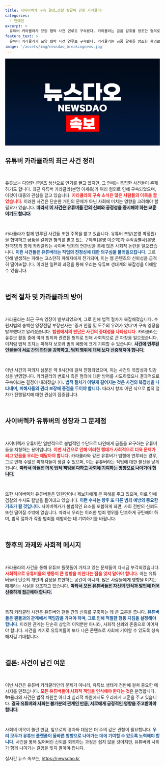 ```yaml
---
title: 사이버렉카 구속 결정…검찰 칼끝에 갇힌 카라큘라!
categories:
  - 연예인
excerpt: >
  유튜버 카라큘라가 쯔양 협박 사건 연루로 구속됐다. 카라큘라는 금품 갈취를 방조한 혐의로 법정에 서게 되며, 사이버렉카 범죄에 대한 추가 수사가 주목받고 있다. 과연 카라큘라의 운명은?
feature_text: >
  유튜버 카라큘라가 쯔양 협박 사건 연루로 구속됐다. 카라큘라는 금품 갈취를 방조한 혐의로 법정에 서게 되며, 사이버렉카 범죄에 대한 추가 수사가 주목받고 있다. 과연 카라큘라의 운명은?
image: '/assets/img/newsdao_breakingnews.jpg'
---
```


<p><img src="/assets/img/newsdao_breakingnews.jpg" alt="ranknews 속보" /></p>

<h2 data-ke-size="size26">유튜버 카라큘라의 최근 사건 정리</h2>

<p data-ke-size="size16">&nbsp;</p>

<p>유튜브는 다양한 콘텐츠 생산으로 인기를 끌고 있지만, 그 안에는 복잡한 사건들이 존재하기도 합니다. 최근 유튜버 카라큘라(본명 이세욱)가 여러 혐의로 인해 구속되었으며, 이것이 대중의 관심을 끌고 있습니다. <b><span style="color: #ee2323;">카라큘라의 구속 소식은 많은 사람들의 이목을 끌었습니다.</span></b> 이러한 사건은 단순한 개인의 문제가 아닌 사회에 미치는 영향을 고려해야 할 필요가 있습니다. <b><span style="background-color: #21538527;">따라서 이 사건은 유튜버들 간의 신뢰와 공정성을 중시해야 하는 교훈이기도 합니다.</span></b></p>

<p data-ke-size="size16">&nbsp;</p>

<p>카라큘라가 함께 연루된 사건들 또한 주목을 받고 있습니다. 유튜버 쯔양(본명 박정원)을 협박하고 금품을 갈취한 혐의를 받고 있는 구제역(본명 이준희)과 주작감별사(본명 전국진)와 함께 카라큘라는 사이버 범죄의 연관성을 통해 많은 사회적 논란을 일으켰습니다. <b><span style="color: #1a5490;">이런 사건들은 유튜버라는 직업의 진정성에 대한 의구심을 불러일으킵니다.</span></b> 그로 인해 발생하는 피해는 고스란히 피해자에게 전가되며, 이는 웹 콘텐츠의 신뢰성을 급격히 떨어뜨립니다. 이러한 일련의 과정을 통해 우리는 유튜브 생태계의 복잡성을 이해할 수 있습니다.</p>

<p data-ke-size="size16">&nbsp;</p>

<h2 data-ke-size="size26">법적 절차 및 카라큘라의 방어</h2>

<p data-ke-size="size16">&nbsp;</p>

<p>카라큘라는 최근 구속 영장이 발부되었으며, 그로 인해 법적 절차가 복잡해졌습니다. 수원지법의 송백현 영장전담 부장판사는 '증거 인멸 및 도주의 우려가 있다'며 구속 영장을 발부했다고 알려졌습니다. <b><span style="color: #ee2323;">법원에서의 판단은 사건의 중대성을 나타냅니다.</span></b> 카라큘라는 유튜브 활동 중에 여러 범죄와 관련된 혐의로 인해 사회적으로 큰 파장을 일으켰습니다. 이처럼 법적 조치는 피해자 보호와 범죄 예방에 크게 기여할 수 있습니다. <b><span style="background-color: #21538527;">사건에 연루된 인물들이 서로 간의 판단을 강화하고, 범죄 행위에 대해 보다 신중해져야 합니다.</span></b></p>

<p data-ke-size="size16">&nbsp;</p>

<p>이번 사건의 피의자 심문은 약 8시간에 걸쳐 진행되었으며, 이는 사건의 복잡성과 민감성을 반영합니다. 카라큘라의 변호사 측은 혐의에 대한 방어를 시도하였으나 결과적으로 구속이라는 결정이 내려졌습니다. <b><span style="color: #1a5490;">법적 절차가 이렇게 길어지는 것은 사건의 복잡성을 나타내며, 피해자들의 권리 보장에 중점을 두어야 합니다.</span></b> 따라서 향후 어떤 식으로 법적 절차가 진행될지에 대한 관심이 집중됩니다.</p>

<p data-ke-size="size16">&nbsp;</p>

<h2 data-ke-size="size26">사이버렉카 유튜버의 성장과 그 문제점</h2>

<p data-ke-size="size16">&nbsp;</p>

<p>사이버렉카 유튜버란 일반적으로 불법적인 수단으로 타인에게 금품을 요구하는 유튜버들을 지칭하는 용어입니다. <b><span style="color: #ee2323;">이번 사건으로 인해 이러한 행태가 사회적으로 더욱 문제가 되고 있음을 우리는 깨달아야 합니다.</span></b> 카라큘라와 같은 유튜버가 범행에 연루되는 경우, 그로 인해 수많은 피해자들이 생길 수 있으며, 이는 유튜버라는 직업에 대한 불신을 낳게 됩니다. <b><span style="background-color: #21538527;">따라서 이들은 더욱 법적 책임을 다하고 사회에 기여하는 방향으로 나아가야 합니다.</span></b></p>

<p data-ke-size="size16">&nbsp;</p>

<p>또한 사이버렉카 유튜버들은 민원인이나 제보자에게 큰 피해를 주고 있으며, 이로 인해 검찰의 수사도 칼날을 들이대고 있습니다. <b><span style="color: #1a5490;">이런 수사는 향후 또 다른 범죄 예방의 중요한 기초가 될 것입니다.</span></b> 사이버렉카가 불법적인 요소를 포함하게 되면, 사회 전반의 신뢰도 또한 떨어질 수밖에 없습니다. 따라서 우리는 이러한 범죄 행위를 단호하게 규탄해야 하며, 법적 절차가 각종 범죄를 예방하는 데 기여하기를 바랍니다.</p>

<p data-ke-size="size16">&nbsp;</p>

<h2 data-ke-size="size26">향후의 과제와 사회적 메시지</h2>

<p data-ke-size="size16">&nbsp;</p>

<p>카라큘라의 사건을 통해 유튜브 플랫폼이 가지고 있는 문제들이 다시금 부각되었습니다. <b><span style="color: #ee2323;">사회적으로 유튜버들의 행동이 큰 영향을 미친다는 점을 잊지 말아야 합니다.</span></b> 이는 유튜버들이 단순히 개인의 감정을 표현하는 공간이 아니라, 많은 사람들에게 영향을 미치는 매체라는 사실을 강조하고 있습니다. <b><span style="background-color: #21538527;">따라서 모든 유튜버들은 자신의 인식과 발언에 더욱 신중하게 접근해야 합니다.</span></b></p>

<p data-ke-size="size16">&nbsp;</p>

<p>특히 카라큘라 사건은 유튜버와 팬들 간의 신뢰를 구축하는 데 큰 교훈을 줍니다. <b><span style="color: #1a5490;">유튜버들은 팬들과의 관계에서 책임감을 가져야 하며, 그로 인해 적절한 행동 지침을 설정해야 합니다.</span></b> 이러한 관계는 단순히 상업적 이익뿐만 아니라, 사회적 신뢰와 존중으로 이어져야 합니다. 사건을 계기로 유튜버들이 보다 나은 콘텐츠로 사회에 기여할 수 있도록 성숙해지길 기대합니다.</p>

<p data-ke-size="size16">&nbsp;</p>

<h2 data-ke-size="size26">결론: 사건이 남긴 여운</h2>

<p data-ke-size="size16">&nbsp;</p>

<p>이번 사건은 유튜버 카라큘라만의 문제가 아니라, 유튜브 생태계 전반에 걸쳐 중요한 메시지를 던졌습니다. <b><span style="color: #ee2323;">모든 유튜버들이 사회적 책임을 인식해야 한다는 것</span></b>은 분명합니다. कैर큘라의 사건은 법적 차원뿐 아니라 심리적 차원에서도 우리에게 교훈을 주고 있습니다. <b><span style="background-color: #21538527;">결국 유튜버와 사회는 불가분의 관계인 만큼, 서로에게 긍정적인 영향을 주고받아야 합니다.</span></b></p>

<p data-ke-size="size16">&nbsp;</p>

<p>사회의 이목이 쏠린 만큼, 앞으로의 경과와 대응은 더 주의 깊은 관찰이 필요합니다. <b><span style="color: #1a5490;">우리 모두가 유튜브 플랫폼이 올바른 방향으로 나아가는 데에 기여할 수 있도록 노력해야 합니다.</span></b> 사건을 통해 잃어버린 신뢰를 회복하는 과정은 쉽지 않을 것이지만, 유튜버와 사회가 함께 나아가는 길임을 잊지 말아야 합니다.</p>
실시간 뉴스 속보는, <a href="https://newsdao.kr" rel="dofollow">https://newsdao.kr</a>


